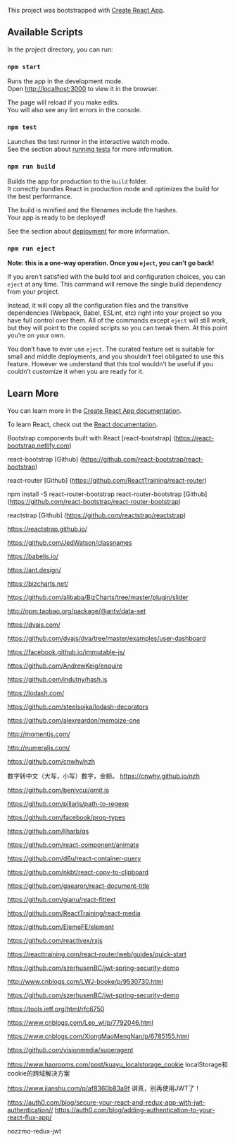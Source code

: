 This project was bootstrapped with [Create React App](https://github.com/facebook/create-react-app).

## Available Scripts

In the project directory, you can run:

### `npm start`

Runs the app in the development mode.<br>
Open [http://localhost:3000](http://localhost:3000) to view it in the browser.

The page will reload if you make edits.<br>
You will also see any lint errors in the console.

### `npm test`

Launches the test runner in the interactive watch mode.<br>
See the section about [running tests](https://facebook.github.io/create-react-app/docs/running-tests) for more information.

### `npm run build`

Builds the app for production to the `build` folder.<br>
It correctly bundles React in production mode and optimizes the build for the best performance.

The build is minified and the filenames include the hashes.<br>
Your app is ready to be deployed!

See the section about [deployment](https://facebook.github.io/create-react-app/docs/deployment) for more information.

### `npm run eject`

**Note: this is a one-way operation. Once you `eject`, you can’t go back!**

If you aren’t satisfied with the build tool and configuration choices, you can `eject` at any time. This command will remove the single build dependency from your project.

Instead, it will copy all the configuration files and the transitive dependencies (Webpack, Babel, ESLint, etc) right into your project so you have full control over them. All of the commands except `eject` will still work, but they will point to the copied scripts so you can tweak them. At this point you’re on your own.

You don’t have to ever use `eject`. The curated feature set is suitable for small and middle deployments, and you shouldn’t feel obligated to use this feature. However we understand that this tool wouldn’t be useful if you couldn’t customize it when you are ready for it.

## Learn More

You can learn more in the [Create React App documentation](https://facebook.github.io/create-react-app/docs/getting-started).

To learn React, check out the [React documentation](https://reactjs.org/).

Bootstrap components built with React [react-bootstrap] (https://react-bootstrap.netlify.com)

react-bootstrap [Github]
(https://github.com/react-bootstrap/react-bootstrap)

react-router [Github]
(https://github.com/ReactTraining/react-router)

npm install -S react-router-bootstrap
react-router-bootstrap [Github]
(https://github.com/react-bootstrap/react-router-bootstrap)

reactstrap [Github]
(https://github.com/reactstrap/reactstrap)

https://reactstrap.github.io/

https://github.com/JedWatson/classnames

https://babeljs.io/

https://ant.design/

https://bizcharts.net/

https://github.com/alibaba/BizCharts/tree/master/plugin/slider

http://npm.taobao.org/package/@antv/data-set

https://dvajs.com/

https://github.com/dvajs/dva/tree/master/examples/user-dashboard

https://facebook.github.io/immutable-js/

https://github.com/AndrewKeig/enquire

https://github.com/indutny/hash.js

https://lodash.com/

https://github.com/steelsojka/lodash-decorators

https://github.com/alexreardon/memoize-one

http://momentjs.com/

http://numeraljs.com/

https://github.com/cnwhy/nzh

数字转中文（大写，小写）数字，金额。 https://cnwhy.github.io/nzh

https://github.com/benjycui/omit.js

https://github.com/pillarjs/path-to-regexp

https://github.com/facebook/prop-types

https://github.com/ljharb/qs

https://github.com/react-component/animate

https://github.com/d6u/react-container-query

https://github.com/nkbt/react-copy-to-clipboard

https://github.com/gaearon/react-document-title

https://github.com/gianu/react-fittext

https://github.com/ReactTraining/react-media

https://github.com/ElemeFE/element

https://github.com/reactivex/rxjs

https://reacttraining.com/react-router/web/guides/quick-start


https://github.com/szerhusenBC/jwt-spring-security-demo

http://www.cnblogs.com/LWJ-booke/p/9530730.html

https://github.com/szerhusenBC/jwt-spring-security-demo

https://tools.ietf.org/html/rfc6750

https://www.cnblogs.com/Leo_wl/p/7792046.html

https://www.cnblogs.com/XiongMaoMengNan/p/6785155.html

https://github.com/visionmedia/superagent


https://www.haorooms.com/post/kuayu_localstorage_cookie
localStorage和cookie的跨域解决方案

https://www.jianshu.com/p/af8360b83a9f
讲真，别再使用JWT了！

https://auth0.com/blog/secure-your-react-and-redux-app-with-jwt-authentication//
https://auth0.com/blog/adding-authentication-to-your-react-flux-app/

nozzmo-redux-jwt
